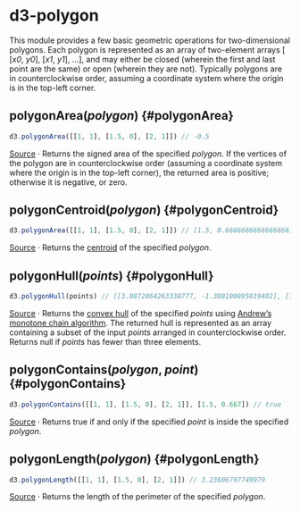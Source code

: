 <script setup>

import * as Plot from "@observablehq/plot";
import * as d3 from "d3";
import PlotRender from "./components/PlotRender.js";

const random = d3.randomNormal.source(d3.randomLcg(42))();
const points = Array.from({length: 1000}, () => [random(), random()]);

</script>

# d3-polygon

This module provides a few basic geometric operations for two-dimensional polygons. Each polygon is represented as an array of two-element arrays [​[*x0*, *y0*], [*x1*, *y1*], …], and may either be closed (wherein the first and last point are the same) or open (wherein they are not). Typically polygons are in counterclockwise order, assuming a coordinate system where the origin is in the top-left corner.

## polygonArea(*polygon*) {#polygonArea}

```js
d3.polygonArea([[1, 1], [1.5, 0], [2, 1]]) // -0.5
```

[Source](https://github.com/d3/d3-polygon/blob/main/src/area.js) · Returns the signed area of the specified *polygon*. If the vertices of the polygon are in counterclockwise order (assuming a coordinate system where the origin is in the top-left corner), the returned area is positive; otherwise it is negative, or zero.

## polygonCentroid(*polygon*) {#polygonCentroid}

```js
d3.polygonArea([[1, 1], [1.5, 0], [2, 1]]) // [1.5, 0.6666666666666666]
```

[Source](https://github.com/d3/d3-polygon/blob/main/src/centroid.js) · Returns the [centroid](https://en.wikipedia.org/wiki/Centroid) of the specified *polygon*.

## polygonHull(*points*) {#polygonHull}

<PlotRender defer :options='{
  axis: null,
  aspectRatio: 1,
  marks: [
    Plot.dot(points, {r: 2, fill: "currentColor"}),
    Plot.hull(points)
  ]
}' />

```js
d3.polygonHull(points) // [[3.0872864263338777, -1.300100095019402], [1.6559368816733773, -2.5092525689499605], …]
```

[Source](https://github.com/d3/d3-polygon/blob/main/src/hull.js) · Returns the [convex hull](https://en.wikipedia.org/wiki/Convex_hull) of the specified *points* using [Andrew’s monotone chain algorithm](http://en.wikibooks.org/wiki/Algorithm_Implementation/Geometry/Convex_hull/Monotone_chain). The returned hull is represented as an array containing a subset of the input *points* arranged in counterclockwise order. Returns null if *points* has fewer than three elements.

## polygonContains(*polygon*, *point*) {#polygonContains}

```js
d3.polygonContains([[1, 1], [1.5, 0], [2, 1]], [1.5, 0.667]) // true
```

[Source](https://github.com/d3/d3-polygon/blob/main/src/contains.js) · Returns true if and only if the specified *point* is inside the specified *polygon*.

## polygonLength(*polygon*) {#polygonLength}

```js
d3.polygonLength([[1, 1], [1.5, 0], [2, 1]]) // 3.23606797749979
```

[Source](https://github.com/d3/d3-polygon/blob/main/src/length.js) · Returns the length of the perimeter of the specified *polygon*.
